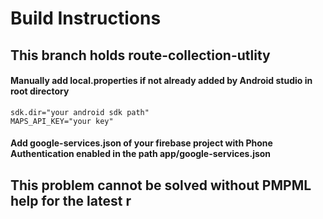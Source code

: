 # Build Instructions
## This branch holds route-collection-utlity
#### Manually add local.properties if not already added by Android studio in root directory
```text
sdk.dir="your android sdk path"
MAPS_API_KEY="your key"
```
#### Add google-services.json of your firebase project with Phone Authentication enabled in the path app/google-services.json

## This problem cannot be solved without PMPML help for the latest r
